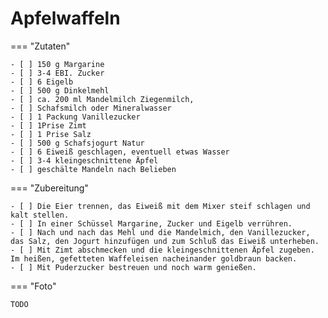 # Apfelwaffeln

=== "Zutaten"

    - [ ] 150 g Margarine
    - [ ] 3-4 EBI. Zucker
    - [ ] 6 Eigelb
    - [ ] 500 g Dinkelmehl
    - [ ] ca. 200 ml Mandelmilch Ziegenmilch,
    - [ ] Schafsmilch oder Mineralwasser
    - [ ] 1 Packung Vanillezucker
    - [ ] 1Prise Zimt
    - [ ] 1 Prise Salz
    - [ ] 500 g Schafsjogurt Natur
    - [ ] 6 Eiweiß geschlagen, eventuell etwas Wasser
    - [ ] 3-4 kleingeschnittene Äpfel
    - [ ] geschälte Mandeln nach Belieben

=== "Zubereitung"

    - [ ] Die Eier trennen, das Eiweiß mit dem Mixer steif schlagen und kalt stellen.
    - [ ] In einer Schüssel Margarine, Zucker und Eigelb verrühren.
    - [ ] Nach und nach das Mehl und die Mandelmich, den Vanillezucker, das Salz, den Jogurt hinzufügen und zum Schluß das Eiweiß unterheben.
    - [ ] Mit Zimt abschmecken und die kleingeschnittenen Äpfel zugeben. Im heißen, gefetteten Waffeleisen nacheinander goldbraun backen.
    - [ ] Mit Puderzucker bestreuen und noch warm genießen.

=== "Foto"

    TODO
